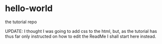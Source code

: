 # hello-world
the tutorial repo

UPDATE:
I thought I was going to add css to the html, but, as the tutorial has thus far only instructed on how to edit the ReadMe I shall start here instead.
